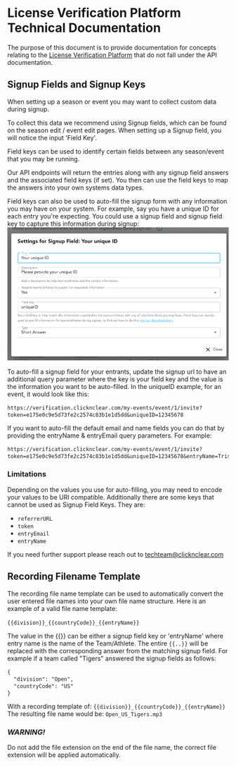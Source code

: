 # License Verification Platform Technical Documentation
The purpose of this document is to provide documentation for concepts relating to the [License Verification Platform](https://verification.clicknclear.com) that do not fall under the API documentation.

## Signup Fields and Signup Keys
When setting up a season or event you may want to collect custom data during signup.

To collect this data we recommend using Signup fields, which can be found on the season edit / event edit pages.
When setting up a Signup field, you will notice the input 'Field Key'.

Field keys can be used to identify certain fields between any season/event that you may be running.

Our API endpoints will return the entries along with any signup field answers and the associated field keys (if set).
You then can use the field keys to map the answers into your own systems data types.

Field keys can also be used to auto-fill the signup form with any information you may have on your system.
For example, say you have a unique ID for each entry you're expecting. You could use a signup field and signup field key to capture this information during signup:
![alt text](resources/images/SIGNUP_FIELD_KEY.png)

To auto-fill a signup field for your entrants, update the signup url to have an additional query parameter where the key is your field key and the value is the information you want to be auto-filled.
In the uniqueID example, for an event, it would look like this:
```
https://verification.clicknclear.com/my-events/event/1/invite?token=e175e0c9e5d73fe2c2574c83b1e1d5dd&uniqueID=12345678
```
If you want to auto-fill the default email and name fields you can do that by providing the entryName & entryEmail query parameters.
For example:
```
https://verification.clicknclear.com/my-events/event/1/invite?token=e175e0c9e5d73fe2c2574c83b1e1d5dd&uniqueID=12345678&entryName=Tristan&entryEmail=tristan@clicknclear.com
```
### Limitations
Depending on the values you use for auto-filling, you may need to encode your values to be URI compatible.
Additionally there are some keys that cannot be used as Signup Field Keys.
They are:
- `referrerURL`
- `token`
- `entryEmail`
- `entryName`

If you need further support please reach out to [techteam@clicknclear.com](mailto:techteam@clicknclear.com)

## Recording Filename Template
The recording file name template can be used to automatically convert the user entered file names into your own file name structure.
Here is an example of a valid file name template:

`{{division}}_{{countryCode}}_{{entryName}}`

The value in the {{}} can be either a signup field key or 'entryName' where entry name is the name of the Team/Athlete.
The entire `{{..}}` will be replaced with the corresponding answer from the matching signup field.
For example if a team called "Tigers" answered the signup fields as follows:
```
{
  "division": "Open",
  "countryCode": "US"
}
```

With a recording template of: `{{division}}_{{countryCode}}_{{entryName}}`
The resulting file name would be: `Open_US_Tigers.mp3`

### *WARNING!*
Do not add the file extension on the end of the file name, the correct file extension will be applied automatically.
